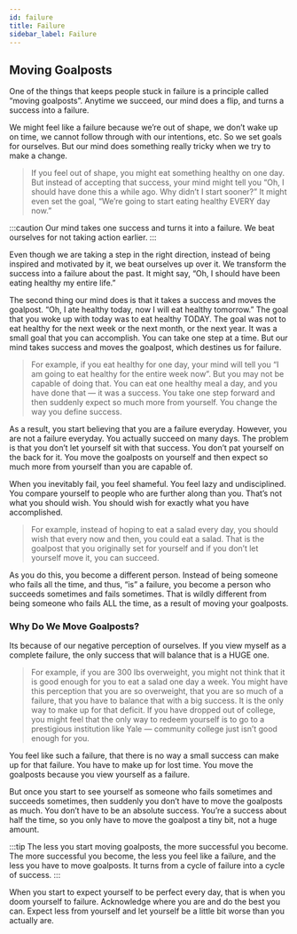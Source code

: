 ```yaml
---
id: failure
title: Failure
sidebar_label: Failure
---
```


## Moving Goalposts
One of the things that keeps people stuck in failure is a principle called “moving goalposts”. Anytime we succeed, our mind does a flip, and turns a success into a failure.

We might feel like a failure because we’re out of shape, we don’t wake up on time, we cannot follow through with our intentions, etc. So we set goals for ourselves. But our mind does something really tricky when we try to make a change.

> If you feel out of shape, you might eat something healthy on one day. But instead of accepting that success, your mind might tell you “Oh, I should have done this a while ago. Why didn’t I start sooner?” It might even set the goal, “We’re going to start eating healthy EVERY day now.”

:::caution
Our mind takes one success and turns it into a failure. We beat ourselves for not taking action earlier.
:::

Even though we are taking a step in the right direction, instead of being inspired and motivated by it, we beat ourselves up over it. We transform the success into a failure about the past. It might say, “Oh, I should have been eating healthy my entire life.”

The second thing our mind does is that it takes a success and moves the goalpost. “Oh, I ate healthy today, now I will eat healthy tomorrow.” The goal that you woke up with today was to eat healthy TODAY. The goal was not to eat healthy for the next week or the next month, or the next year. It was a small goal that you can accomplish. You can take one step at a time. But our mind takes success and moves the goalpost, which destines us for failure.

> For example, if you eat healthy for one day, your mind will tell you “I am going to eat healthy for the entire week now”. But you may not be capable of doing that. You can eat one healthy meal a day, and you have done that — it was a success. You take one step forward and then suddenly expect so much more from yourself. You change the way you define success.

As a result, you start believing that you are a failure everyday. However, you are not a failure everyday. You actually succeed on many days. The problem is that you don’t let yourself sit with that success. You don’t pat yourself on the back for it. You move the goalposts on yourself and then expect so much more from yourself than you are capable of.

When you inevitably fail, you feel shameful. You feel lazy and undisciplined. You compare yourself to people who are further along than you. That’s not what you should wish. You should wish for exactly what you have accomplished.

> For example, instead of hoping to eat a salad every day, you should wish that every now and then, you could eat a salad. That is the goalpost that you originally set for yourself and if you don’t let yourself move it, you can succeed.

As you do this, you become a different person. Instead of being someone who fails all the time, and thus, “is” a failure, you become a person who succeeds sometimes and fails sometimes. That is wildly different from being someone who fails ALL the time, as a result of moving your goalposts.

### Why Do We Move Goalposts?
Its because of our negative perception of ourselves. If you view myself as a complete failure, the only success that will balance that is a HUGE one.

> For example, if you are 300 lbs overweight, you might not think that it is good enough for you to eat a salad one day a week. You might have this perception that you are so overweight, that you are so much of a failure, that you have to balance that with a big success. It is the only way to make up for that deficit. If you have dropped out of college, you might feel that the only way to redeem yourself is to go to a prestigious institution like Yale — community college just isn’t good enough for you.

You feel like such a failure, that there is no way a small success can make up for that failure. You have to make up for lost time. You move the goalposts because you view yourself as a failure.

But once you start to see yourself as someone who fails sometimes and succeeds sometimes, then suddenly you don’t have to move the goalposts as much. You don’t have to be an absolute success. You’re a success about half the time, so you only have to move the goalpost a tiny bit, not a huge amount.

:::tip
The less you start moving goalposts, the more successful you become. The more successful you become, the less you feel like a failure, and the less you have to move goalposts. It turns from a cycle of failure into a cycle of success.
:::

When you start to expect yourself to be perfect every day, that is when you doom yourself to failure. Acknowledge where you are and do the best you can. Expect less from yourself and let yourself be a little bit worse than you actually are.